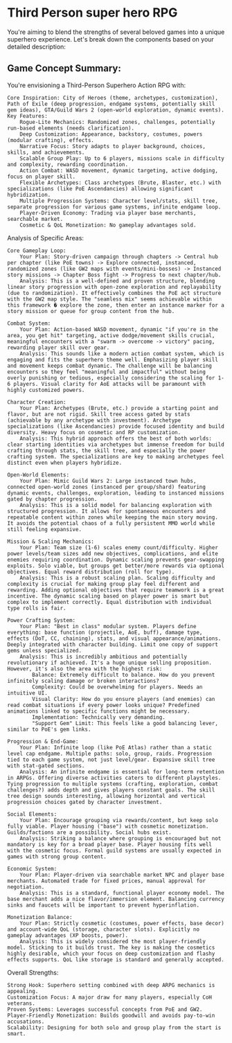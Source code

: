 # Third Person super hero RPG
You're aiming to blend the strengths of several beloved games into a unique superhero experience. Let's break down the components based on your detailed description:

## Game Concept Summary:

You're envisioning a Third-Person Superhero Action RPG with:

    Core Inspiration: City of Heroes (theme, archetypes, customization), Path of Exile (deep progression, endgame systems, potentially skill gem ideas), GTA/Guild Wars 2 (open-world exploration, dynamic events).
    Key Features:
        Rogue-Lite Mechanics: Randomized zones, challenges, potentially run-based elements (needs clarification).
        Deep Customization: Appearance, backstory, costumes, powers (modular crafting), effects.
        Narrative Focus: Story adapts to player background, choices, skills, and achievements.
        Scalable Group Play: Up to 6 players, missions scale in difficulty and complexity, rewarding coordination.
        Action Combat: WASD movement, dynamic targeting, active dodging, focus on player skill.
        Flexible Archetypes: Class archetypes (Brute, Blaster, etc.) with specializations (like PoE Ascendancies) allowing significant hybridization.
        Multiple Progression Systems: Character level/stats, skill tree, separate progression for various game systems, infinite endgame loop.
        Player-Driven Economy: Trading via player base merchants, searchable market.
        Cosmetic & QoL Monetization: No gameplay advantages sold.

Analysis of Specific Areas:

    Core Gameplay Loop:
        Your Plan: Story-driven campaign through chapters -> Central hub per chapter (like PoE towns) -> Explore connected, instanced, randomized zones (like GW2 maps with events/mini-bosses) -> Instanced story missions -> Chapter Boss fight -> Progress to next chapter/hub.
        Analysis: This is a well-defined and proven structure, blending linear story progression with open-zone exploration and replayability (due to randomization). It effectively combines the PoE act structure with the GW2 map style. The "seamless mix" seems achievable within this framework � explore the zone, then enter an instance marker for a story mission or queue for group content from the hub.

    Combat System:
        Your Plan: Action-based WASD movement, dynamic "if you're in the area, you get hit" targeting, active dodge/movement skills crucial, meaningful encounters with a "swarm -> overcome -> victory" pacing, rewarding player skill over gear.
        Analysis: This sounds like a modern action combat system, which is engaging and fits the superhero theme well. Emphasizing player skill and movement keeps combat dynamic. The challenge will be balancing encounters so they feel "meaningful and impactful" without being overly punishing or tedious, especially considering the scaling for 1-6 players. Visual clarity for AoE attacks will be paramount with highly customized powers.

    Character Creation:
        Your Plan: Archetypes (Brute, etc.) provide a starting point and flavor, but are not rigid. Skill tree access gated by stats (achievable by any archetype with investment). Archetype specializations (like Ascendancies) provide focused identity and build diversity. Heavy focus on cosmetic and RP customization.
        Analysis: This hybrid approach offers the best of both worlds: clear starting identities via archetypes but immense freedom for build crafting through stats, the skill tree, and especially the power crafting system. The specializations are key to making archetypes feel distinct even when players hybridize.

    Open-World Elements:
        Your Plan: Mimic Guild Wars 2: Large instanced town hubs, connected open-world zones (instanced per group/shard) featuring dynamic events, challenges, exploration, leading to instanced missions gated by chapter progression.
        Analysis: This is a solid model for balancing exploration with structured progression. It allows for spontaneous encounters and repeatable content within zones while keeping the main story moving. It avoids the potential chaos of a fully persistent MMO world while still feeling expansive.

    Mission & Scaling Mechanics:
        Your Plan: Team size (1-6) scales enemy count/difficulty. Higher power levels/team sizes add new objectives, complications, and elite enemies requiring coordination. Dynamic scaling prevents gear-swapping exploits. Solo viable, but groups get better/more rewards via optional objectives. Equal reward distribution (roll for type).
        Analysis: This is a robust scaling plan. Scaling difficulty and complexity is crucial for making group play feel different and rewarding. Adding optional objectives that require teamwork is a great incentive. The dynamic scaling based on player power is smart but complex to implement correctly. Equal distribution with individual type rolls is fair.

    Power Crafting System:
        Your Plan: "Best in class" modular system. Players define everything: base function (projectile, AoE, buff), damage type, effects (DoT, CC, chaining), stats, and visual appearance/animations. Deeply integrated with character building. Limit one copy of support gems unless specialized.
        Analysis: This is incredibly ambitious and potentially revolutionary if achieved. It's a huge unique selling proposition. However, it's also the area with the highest risk:
            Balance: Extremely difficult to balance. How do you prevent infinitely scaling damage or broken interactions?
            Complexity: Could be overwhelming for players. Needs an intuitive UI.
            Visual Clarity: How do you ensure players (and enemies) can read combat situations if every power looks unique? Predefined animations linked to specific functions might be necessary.
            Implementation: Technically very demanding.
            "Support Gem" Limit: This feels like a good balancing lever, similar to PoE's gem links.

    Progression & End-Game:
        Your Plan: Infinite loop (like PoE Atlas) rather than a static level cap endgame. Multiple paths: solo, group, raids. Progression tied to each game system, not just level/gear. Expansive skill tree with stat-gated sections.
        Analysis: An infinite endgame is essential for long-term retention in ARPGs. Offering diverse activities caters to different playstyles. Tying progression to multiple systems (crafting, exploration, combat challenges?) adds depth and gives players constant goals. The skill tree design sounds interesting, allowing horizontal and vertical progression choices gated by character investment.

    Social Elements:
        Your Plan: Encourage grouping via rewards/content, but keep solo fully viable. Player housing ("base") with cosmetic monetization. Guilds/factions are a possibility. Social hubs exist.
        Analysis: Striking a balance where grouping is encouraged but not mandatory is key for a broad player base. Player housing fits well with the cosmetic focus. Formal guild systems are usually expected in games with strong group content.

    Economic System:
        Your Plan: Player-driven via searchable market NPC and player base merchants. Automated trade for fixed prices, manual approval for negotiation.
        Analysis: This is a standard, functional player economy model. The base merchant adds a nice flavor/immersion element. Balancing currency sinks and faucets will be important to prevent hyperinflation.

    Monetization Balance:
        Your Plan: Strictly cosmetic (costumes, power effects, base decor) and account-wide QoL (storage, character slots). Explicitly no gameplay advantages (XP boosts, power).
        Analysis: This is widely considered the most player-friendly model. Sticking to it builds trust. The key is making the cosmetics highly desirable, which your focus on deep customization and flashy effects supports. QoL like storage is standard and generally accepted.

Overall Strengths:

    Strong Hook: Superhero setting combined with deep ARPG mechanics is appealing.
    Customization Focus: A major draw for many players, especially CoH veterans.
    Proven Systems: Leverages successful concepts from PoE and GW2.
    Player-Friendly Monetization: Builds goodwill and avoids pay-to-win accusations.
    Scalability: Designing for both solo and group play from the start is smart.
